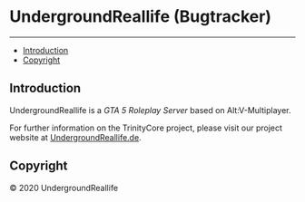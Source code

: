 # UndergroundReallife (Bugtracker)

--------------

* [Introduction](#introduction)
* [Copyright](#copyright)


## Introduction

UndergroundReallife is a *GTA 5 Roleplay Server* based on Alt:V-Multiplayer.

For further information on the TrinityCore project, please visit our project
website at [UndergroundReallife.de](https://undergroundreallife.de/).


## Copyright

© 2020 UndergroundReallife